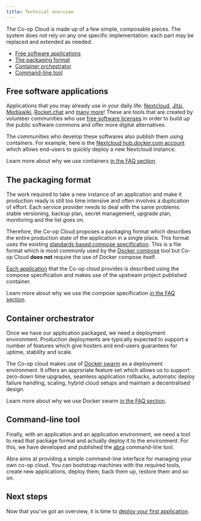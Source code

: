 ```yaml
---
title: Technical overview
---
```


The Co-op Cloud is made up of a few simple, composable pieces. The system does not rely on any one specific implementation: each part may be replaced and extended as needed.

- [Free software applications](#free-software-applications)
- [The packaging format](#the-packaging-format)
- [Container orchestrator](#container-orchestrator)
- [Command-line tool](#command-line-tool)

## Free software applications

Applications that you may already use in your daily life: [Nextcloud], [Jitsi], [Mediawiki], [Rocket.chat] and [many more]! These are tools that are created by volunteer communities who use [free software licenses] in order to build up the public software commons and offer more digital alternatives.

The communities who develop these softwares also publish them using containers. For example, here is the [Nextcloud hub.docker.com account] which allows end-users to quickly deploy a new Nextcloud instance.

Learn more about why we use containers [in the FAQ section](/faq/#why-containers).

[nextcloud]: https://nextcloud.com
[jitsi]: https://jitsi.org
[mediawiki]: https://mediawiki.org
[rocket.chat]: https://rocket.chat
[many more]: /apps/
[free software licenses]: https://www.gnu.org/philosophy/free-sw.html
[nextcloud hub.docker.com account]: https://hub.docker.com/_/nextcloud

## The packaging format

The work required to take a new instance of an application and make it production ready is still too time intensive and often involves a duplication of effort. Each service provider needs to deal with the same problems: stable versioning, backup plan, secret management, upgrade plan, monitoring and the list goes on.

Therefore, the Co-op Cloud proposes a packaging format which describes the entire production state of the application in a single place. This format uses the existing [standards based compose specification]. This is a file format which is most commonly used by the [Docker compose] tool but Co-op Cloud **does not** require the use of Docker compose itself.

[Each application] that the Co-op cloud provides is described using the compose specification and makes use of the upstream project published container.

Learn more about why we use the compose specification [in the FAQ section](/faq/#why-use-the-compose-specification).

[standards based compose specification]: https://compose-spec.io
[docker compose]: https://docs.docker.com/compose/
[each application]: /apps/

## Container orchestrator

Once we have our application packaged, we need a deployment environment. Production deployments are typically expected to support a number of features which give hosters and end-users guarantees for uptime, stability and scale.

The Co-op cloud makes use of [Docker swarm] as a deployment environment. It offers an approriate feature set which allows us to support zero-down time upgrades, seamless application rollbacks, automatic deploy failure handling, scaling, hybrid cloud setups and maintain a decentralised design.

Learn more about why we use Docker swarm [in the FAQ section](/faq/#why-docker-swarm).

[docker swarm]: https://docs.docker.com/engine/swarm/

## Command-line tool

Finally, with an application and an application environment, we need a tool to read that package format and actually deploy it to the environment. For this, we have developed and published the [abra] command-line tool.

Abra aims at providing a simple command-line interface for managing your own co-op cloud. You can bootstrap machines with the required tools, create new applications, deploy them, back them up, restore them and so on.

[abra]: https://git.autonomic.zone/coop-cloud/abra

## Next steps

Now that you've got an overview, it is time to [deploy your first application].

[deploy your first application]: /deploy/
